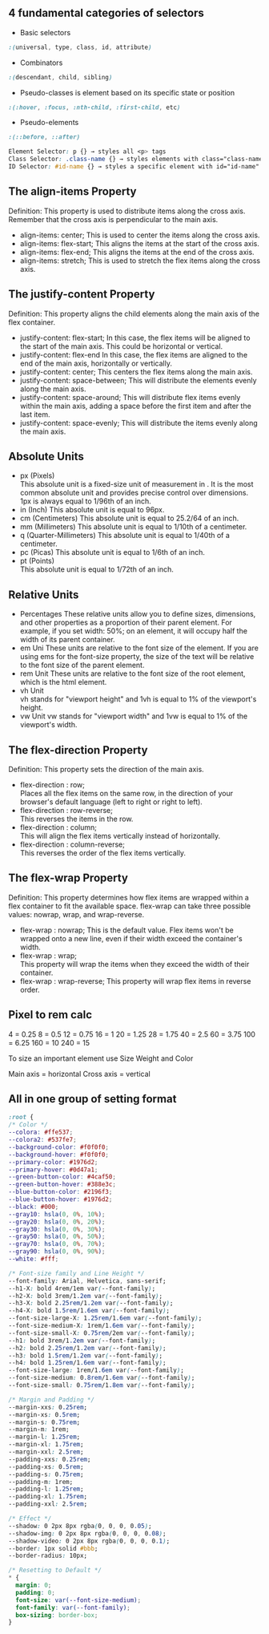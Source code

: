 ## **4 fundamental categories** of selectors

- Basic selectors

```css
:(universal, type, class, id, attribute)
```

- Combinators

```css
:(descendant, child, sibling)
```

- Pseudo-classes is element based on its specific state or position

```css
:(:hover, :focus, :nth-child, :first-child, etc)
```

- Pseudo-elements

```css
:(::before, ::after)
```

```css
Element Selector: p {} → styles all <p> tags
Class Selector: .class-name {} → styles elements with class="class-name"
ID Selector: #id-name {} → styles a specific element with id="id-name"
```

## The align-items Property

Definition: This property is used to distribute items along the cross axis.
Remember that the cross axis is perpendicular to the main axis.

- align-items: center;
  This is used to center the items along the cross axis.
- align-items: flex-start;
  This aligns the items at the start of the cross axis.
- align-items: flex-end;
  This aligns the items at the end of the cross axis.
- align-items: stretch;
  This is used to stretch the flex items along the cross axis.

## The justify-content Property

Definition: This property aligns the child elements along the main axis of the flex container.

- justify-content: flex-start;
  In this case, the flex items will be aligned to the start of the main axis. This could be horizontal or vertical.
- justify-content: flex-end
  In this case, the flex items are aligned to the end of the main axis, horizontally or vertically.
- justify-content: center;
  This centers the flex items along the main axis.
- justify-content: space-between;
  This will distribute the elements evenly along the main axis.
- justify-content: space-around;
  This will distribute flex items evenly within the main axis, adding a space before the first item and after the last item.
- justify-content: space-evenly;
  This will distribute the items evenly along the main axis.

## Absolute Units

- px (Pixels)  
  This absolute unit is a fixed-size unit of measurement in . It is the most common absolute unit and provides precise control over dimensions. 1px is always equal to 1/96th of an inch.
- in (Inch)
  This absolute unit is equal to 96px.
- cm (Centimeters)
  This absolute unit is equal to 25.2/64 of an inch.
- mm (Millimeters)
  This absolute unit is equal to 1/10th of a centimeter.
- q (Quarter-Millimeters)
  This absolute unit is equal to 1/40th of a centimeter.
- pc (Picas)
  This absolute unit is equal to 1/6th of an inch.
- pt (Points)  
  This absolute unit is equal to 1/72th of an inch.

## Relative Units

- Percentages
  These relative units allow you to define sizes, dimensions, and other properties as a proportion of their parent element. For example, if you set width: 50%; on an element, it will occupy half the width of its parent container.
- em Uni
  These units are relative to the font size of the element. If you are using ems for the font-size property, the size of the text will be relative to the font size of the parent element.
- rem Unit
  These units are relative to the font size of the root element, which is the html element.
- vh Unit  
  vh stands for "viewport height" and 1vh is equal to 1% of the viewport's height.
- vw Unit
  vw stands for "viewport width" and 1vw is equal to 1% of the viewport's width.

## The flex-direction Property

Definition: This property sets the direction of the main axis.

- flex-direction : row;  
  Places all the flex items on the same row, in the direction of your browser's default language (left to right or right to left).
- flex-direction : row-reverse;  
  This reverses the items in the row.
- flex-direction : column;  
  This will align the flex items vertically instead of horizontally.
- flex-direction : column-reverse;  
  This reverses the order of the flex items vertically.

## The flex-wrap Property

Definition: This property determines how flex items are wrapped within a flex container to fit the available space. flex-wrap can take three possible values: nowrap, wrap, and wrap-reverse.

- flex-wrap : nowrap;
  This is the default value. Flex items won't be wrapped onto a new line, even if their width exceed the container's width.
- flex-wrap : wrap;  
  This property will wrap the items when they exceed the width of their container.
- flex-wrap : wrap-reverse;
  This property will wrap flex items in reverse order.

## Pixel to rem calc

4 = 0.25
8 = 0.5
12 = 0.75
16 = 1
20 = 1.25
28 = 1.75
40 = 2.5
60 = 3.75
100 = 6.25
160 = 10
240 = 15

To size an important element use Size Weight and Color

Main axis = horizontal
Cross axis = vertical

## All in one group of setting format

```css
:root {
/* Color */
--colora: #ffe537;
--colora2: #537fe7;
--background-color: #f0f0f0;
--background-hover: #f0f0f0;
--primary-color: #1976d2;
--primary-hover: #0d47a1;
--green-button-color: #4caf50;
--green-button-hover: #388e3c;
--blue-button-color: #2196f3;
--blue-button-hover: #1976d2;
--black: #000;
--gray10: hsla(0, 0%, 10%);
--gray20: hsla(0, 0%, 20%);
--gray30: hsla(0, 0%, 30%);
--gray50: hsla(0, 0%, 50%);
--gray70: hsla(0, 0%, 70%);
--gray90: hsla(0, 0%, 90%);
--white: #fff;
```

```css
/* Font-size family and Line Height */
--font-family: Arial, Helvetica, sans-serif;
--h1-X: bold 4rem/1em var(--font-family);
--h2-X: bold 3rem/1.2em var(--font-family);
--h3-X: bold 2.25rem/1.2em var(--font-family);
--h4-X: bold 1.5rem/1.6em var(--font-family);
--font-size-large-X: 1.25rem/1.6em var(--font-family);
--font-size-medium-X: 1rem/1.6em var(--font-family);
--font-size-small-X: 0.75rem/2em var(--font-family);
--h1: bold 3rem/1.2em var(--font-family);
--h2: bold 2.25rem/1.2em var(--font-family);
--h3: bold 1.5rem/1.2em var(--font-family);
--h4: bold 1.25rem/1.6em var(--font-family);
--font-size-large: 1rem/1.6em var(--font-family);
--font-size-medium: 0.8rem/1.6em var(--font-family);
--font-size-small: 0.75rem/1.8em var(--font-family);
```

```css
/* Margin and Padding */
--margin-xxs: 0.25rem;
--margin-xs: 0.5rem;
--margin-s: 0.75rem;
--margin-m: 1rem;
--margin-l: 1.25rem;
--margin-xl: 1.75rem;
--margin-xxl: 2.5rem;
--padding-xxs: 0.25rem;
--padding-xs: 0.5rem;
--padding-s: 0.75rem;
--padding-m: 1rem;
--padding-l: 1.25rem;
--padding-xl: 1.75rem;
--padding-xxl: 2.5rem;
```

```css
/* Effect */
--shadow: 0 2px 8px rgba(0, 0, 0, 0.05);
--shadow-img: 0 2px 8px rgba(0, 0, 0, 0.08);
--shadow-video: 0 2px 8px rgba(0, 0, 0, 0.1);
--border: 1px solid #bbb;
--border-radius: 10px;
```

```css
/* Resetting to Default */
* {
  margin: 0;
  padding: 0;
  font-size: var(--font-size-medium);
  font-family: var(--font-family);
  box-sizing: border-box;
}
```
